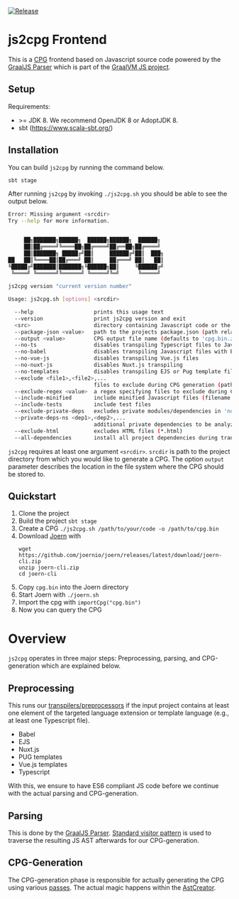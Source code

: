 [![Release](https://github.com/ShiftLeftSecurity/js2cpg/actions/workflows/release.yml/badge.svg)](https://github.com/ShiftLeftSecurity/js2cpg/actions/workflows/release.yml)

# js2cpg Frontend

This is a [CPG](https://docs.joern.io/code-property-graph/) frontend based on Javascript source code powered by the [GraalJS Parser](https://github.com/oracle/graaljs/tree/master/graal-js/src/com.oracle.js.parser) which is part of the [GraalVM JS project](https://www.graalvm.org/reference-manual/js/).

## Setup

Requirements:
- \>= JDK 8. We recommend OpenJDK 8 or AdoptJDK 8.
- sbt (https://www.scala-sbt.org/)

## Installation

You can build `js2cpg` by running the command below.

``` bash
sbt stage
```

After running `js2cpg` by invoking `./js2cpg.sh` you should be able to see the output below.

``` bash
Error: Missing argument <srcdir>
Try --help for more information.


     ██╗███████╗██████╗  ██████╗██████╗  ██████╗
     ██║██╔════╝╚════██╗██╔════╝██╔══██╗██╔════╝
     ██║███████╗ █████╔╝██║     ██████╔╝██║  ███╗
██   ██║╚════██║██╔═══╝ ██║     ██╔═══╝ ██║   ██║
╚█████╔╝███████║███████╗╚██████╗██║     ╚██████╔╝
 ╚════╝ ╚══════╝╚══════╝ ╚═════╝╚═╝      ╚═════╝
     
js2cpg version "current version number"

Usage: js2cpg.sh [options] <srcdir>

  --help                   prints this usage text
  --version                print js2cpg version and exit
  <src>                    directory containing Javascript code or the path to a *.vsix file
  --package-json <value>   path to the projects package.json (path relative to <src> or absolute path; defaults to '<src>/package.json')
  --output <value>         CPG output file name (defaults to 'cpg.bin.zip')
  --no-ts                  disables transpiling Typescript files to Javascript
  --no-babel               disables transpiling Javascript files with Babel
  --no-vue-js              disables transpiling Vue.js files
  --no-nuxt-js             disables Nuxt.js transpiling
  --no-templates           disables transpiling EJS or Pug template files
  --exclude <file1>,<file2>,...
                           files to exclude during CPG generation (paths relative to <srcdir> or absolute paths)
  --exclude-regex <value>  a regex specifying files to exclude during CPG generation (the absolute file path is matched)
  --include-minified       include minified Javascript files (filename ending with '-min.js', '.min.js', or 'bundle.js')
  --include-tests          include test files
  --exclude-private-deps   excludes private modules/dependencies in 'node_modules/' (defaults to 'false')
  --private-deps-ns <dep1>,<dep2>,...
                           additional private dependencies to be analyzed from 'node_modules/'
  --exclude-html           excludes HTML files (*.html)
  --all-dependencies       install all project dependencies during transpilation (defaults to 'false')
```

`js2cpg` requires at least one argument `<srcdir>`. `srcdir` is path to the project directory from which you would like to generate a CPG.
The option `output` parameter describes the location in the file system where the CPG should be stored to.

## Quickstart

1. Clone the project
2. Build the project `sbt stage`
3. Create a CPG `./js2cpg.sh /path/to/your/code -o /path/to/cpg.bin`
4. Download [Joern](https://github.com/joernio/joern) with
   ```
   wget https://github.com/joernio/joern/releases/latest/download/joern-cli.zip
   unzip joern-cli.zip
   cd joern-cli
   ```
5. Copy `cpg.bin` into the Joern directory
6. Start Joern with `./joern.sh`
7. Import the cpg with `importCpg("cpg.bin")`
8. Now you can query the CPG 

# Overview

`js2cpg` operates in three major steps: Preprocessing, parsing, and CPG-generation which are explained below.

## Preprocessing

This runs our [transpilers/preprocessors](https://github.com/ShiftLeftSecurity/js2cpg/tree/master/src/main/scala/io/shiftleft/js2cpg/preprocessing) if the input project contains at least one element of the targeted language extension or template language (e.g., at least one Typescript file).

  - Babel
  - EJS
  - Nuxt.js
  - PUG templates
  - Vue.js templates
  - Typescript

With this, we ensure to have ES6 compliant JS code before we continue with the actual parsing and CPG-generation.

## Parsing

This is done by the [GraalJS Parser](https://github.com/oracle/graaljs/tree/master/graal-js/src/com.oracle.js.parser).
[Standard visitor pattern](https://github.com/ShiftLeftSecurity/js2cpg/blob/master/src/main/scala/io/shiftleft/js2cpg/parser/GeneralizingAstVisitor.scala) is used to traverse the resulting JS AST afterwards for our CPG-generation.

## CPG-Generation

The CPG-generation phase is responsible for actually generating the CPG using various [passes](https://github.com/ShiftLeftSecurity/js2cpg/tree/master/src/main/scala/io/shiftleft/js2cpg/cpg/passes).
The actual magic happens within the [AstCreator](https://github.com/ShiftLeftSecurity/js2cpg/blob/master/src/main/scala/io/shiftleft/js2cpg/cpg/passes/astcreation/AstCreator.scala).
